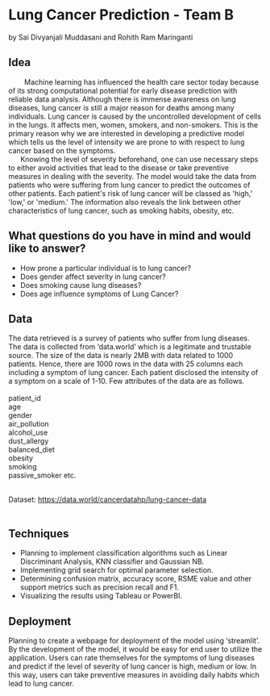 # Lung Cancer Prediction - Team B
by Sai Divyanjali Muddasani and Rohith Ram Maringanti
## Idea
  &nbsp; &nbsp; &nbsp;&nbsp;&nbsp; Machine learning has influenced the health care sector today because of its strong computational potential for early disease prediction with reliable data analysis. Although there is immense awareness on lung diseases, lung cancer is still a major reason for deaths among many individuals. Lung cancer is caused by the uncontrolled development of cells in the lungs. It affects men, women, smokers, and non-smokers. This is the primary reason why we are interested in developing a predictive model which tells us the level of intensity we are prone to with respect to lung cancer based on the symptoms. <br>
&nbsp;&nbsp;&nbsp;&nbsp;&nbsp;	Knowing the level of severity beforehand, one can use necessary steps to either avoid activities that lead to the disease or take preventive measures in dealing with the severity. The model would take the data from patients who were suffering from lung cancer to predict the outcomes of other patients. Each patient's risk of lung cancer will be classed as 'high,' 'low,' or 'medium.' The information also reveals the link between other characteristics of lung cancer, such as smoking habits, obesity, etc. 
## What questions do you have in mind and would like to answer?
- How prone a particular individual is to lung cancer?
- Does gender affect severity in lung cancer?
- Does smoking cause lung diseases?
- Does age influence symptoms of Lung Cancer?
## Data
The data retrieved is a survey of patients who suffer from lung diseases. The data is collected from ‘data.world’ which is a legitimate and trustable source. The size of the data is nearly 2MB with data related to 1000 patients. Hence, there are 1000 rows in the data with 25 columns each including a symptom of lung cancer. Each patient disclosed the intensity of a symptom on a scale of 1-10. Few attributes of the data are as follows.
<br><br>
patient_id<br>
age<br>
gender<br>
air_pollution<br>
alcohol_use<br>
dust_allergy<br>
balanced_diet<br>
obesity<br>
smoking<br>
passive_smoker etc. <br><br>

Dataset: https://data.world/cancerdatahp/lung-cancer-data <br><br>
## Techniques
- Planning to implement classification algorithms such as Linear Discriminant Analysis, KNN classifier and Gaussian NB.
- Implementing grid search for optimal parameter selection.
- Determining confusion matrix, accuracy score, RSME value and other support metrics such as precision recall and F1. 
- Visualizing the results using Tableau or PowerBI. 

## Deployment
Planning to create a webpage for deployment of the model using ‘streamlit’. By the development of the model, it would be easy for end user to utilize the application. Users can rate themselves for the symptoms of lung diseases and predict if the level of severity of lung cancer is high, medium or low. In this way, users can take preventive measures in avoiding daily habits which lead to lung cancer.
